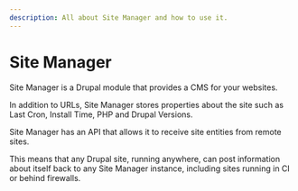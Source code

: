 ```yaml
---
description: All about Site Manager and how to use it.
---
```


# Site Manager

Site Manager is a Drupal module that provides a CMS for your websites.

In addition to URLs, Site Manager stores properties about the site such as Last Cron, Install Time, PHP and Drupal Versions.

Site Manager has an API that allows it to receive site entities from remote sites.

This means that any Drupal site, running anywhere, can post information about itself back to any Site Manager instance, including sites running in CI or behind firewalls.
